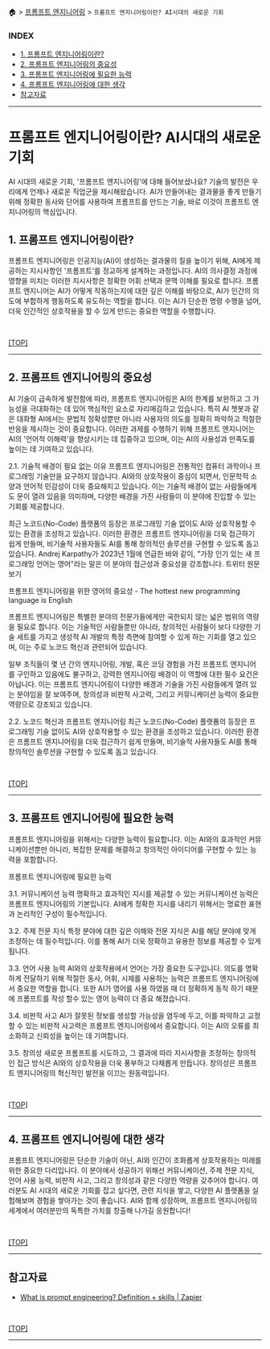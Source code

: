 🏠 > [프롬프트 엔지니어링](../) > `프롬프트 엔지니어링이란? AI시대의 새로운 기회`

### INDEX

- [1. 프롬프트 엔지니어링이란?](#1-프롬프트-엔지니어링이란)
- [2. 프롬프트 엔지니어링의 중요성](#2-프롬프트-엔지니어링의-중요성)
- [3. 프롬프트 엔지니어링에 필요한 능력](#3-프롬프트-엔지니어링에-필요한-능력)
- [4. 프롬프트 엔지니어링에 대한 생각](#4-프롬프트-엔지니어링에-대한-생각)
- [참고자료](#참고자료) 

---
# 프롬프트 엔지니어링이란? AI시대의 새로운 기회
AI 시대의 새로운 기회, '프롬프트 엔지니어링'에 대해 들어보셨나요? 기술의 발전은 우리에게 언제나 새로운 직업군을 제시해왔습니다. AI가 만들어내는 결과물을 좋게 만들기 위해 정확한 동사와 단어를 사용하여 프롬프트를 만드는 기술, 바로 이것이 프롬프트 엔지니어링의 핵심입니다.

## 1. 프롬프트 엔지니어링이란?
프롬프트 엔지니어링은 인공지능(AI)이 생성하는 결과물의 질을 높이기 위해, AI에게 제공하는 지시사항인 '프롬프트'를 정교하게 설계하는 과정입니다. AI의 의사결정 과정에 영향을 미치는 이러한 지시사항은 정확한 어휘 선택과 문맥 이해를 필요로 합니다. 프롬프트 엔지니어는 AI가 어떻게 작동하는지에 대한 깊은 이해를 바탕으로, AI가 인간의 의도에 부합하게 행동하도록 유도하는 역할을 합니다. 이는 AI가 단순한 명령 수행을 넘어, 더욱 인간적인 상호작용을 할 수 있게 만드는 중요한 역할을 수행합니다.

<br/>

[[TOP]](#index)

---
## 2. 프롬프트 엔지니어링의 중요성
AI 기술이 급속하게 발전함에 따라, 프롬프트 엔지니어링은 AI의 한계를 보완하고 그 가능성을 극대화하는 데 있어 핵심적인 요소로 자리매김하고 있습니다. 특히 AI 챗봇과 같은 대화형 AI에서는 문법적 정확성뿐만 아니라 사용자의 의도를 정확히 파악하고 적절한 반응을 제시하는 것이 중요합니다. 이러한 과제를 수행하기 위해 프롬프트 엔지니어는 AI의 '언어적 이해력'을 향상시키는 데 집중하고 있으며, 이는 AI의 사용성과 만족도를 높이는 데 기여하고 있습니다.

2.1. 기술적 배경이 필요 없는 이유
프롬프트 엔지니어링은 전통적인 컴퓨터 과학이나 프로그래밍 기술만을 요구하지 않습니다. AI와의 상호작용이 중심이 되면서, 인문학적 소양과 언어적 민감성이 더욱 중요해지고 있습니다. 이는 기술적 배경이 없는 사람들에게도 문이 열려 있음을 의미하며, 다양한 배경을 가진 사람들이 이 분야에 진입할 수 있는 기회를 제공합니다.

최근 노코드(No-Code) 플랫폼의 등장은 프로그래밍 기술 없이도 AI와 상호작용할 수 있는 환경을 조성하고 있습니다. 이러한 환경은 프롬프트 엔지니어링을 더욱 접근하기 쉽게 만들며, 비기술적 사용자들도 AI를 통해 창의적인 솔루션을 구현할 수 있도록 돕고 있습니다. Andrej Karpathy가 2023년 1월에 언급한 바와 같이, "가장 인기 있는 새 프로그래밍 언어는 영어"라는 말은 이 분야의 접근성과 중요성을 강조합니다. 트위터 원문 보기

프롬프트 엔지니어링을 위한 영어의 중요성 - The hottest new programming language is English

프롬프트 엔지니어링은 특별한 분야의 전문가들에게만 국한되지 않는 넓은 범위의 역량을 필요로 합니다. 이는 기술적인 사람들뿐만 아니라, 창의적인 사람들이 보다 다양한 기술 세트를 가지고 생성적 AI 개발의 특정 측면에 참여할 수 있게 하는 기회를 열고 있으며, 이는 주로 노코드 혁신과 관련되어 있습니다.

일부 조직들이 몇 년 간의 엔지니어링, 개발, 혹은 코딩 경험을 가진 프롬프트 엔지니어를 구인하고 있음에도 불구하고, 강력한 엔지니어링 배경이 이 역할에 대한 필수 요건은 아닙니다. 이는 프롬프트 엔지니어링이 다양한 배경과 기술을 가진 사람들에게 열려 있는 분야임을 잘 보여주며, 창의성과 비판적 사고력, 그리고 커뮤니케이션 능력이 중요한 역량으로 강조되고 있습니다.

2.2. 노코드 혁신과 프롬프트 엔지니어링
최근 노코드(No-Code) 플랫폼의 등장은 프로그래밍 기술 없이도 AI와 상호작용할 수 있는 환경을 조성하고 있습니다. 이러한 환경은 프롬프트 엔지니어링을 더욱 접근하기 쉽게 만들며, 비기술적 사용자들도 AI를 통해 창의적인 솔루션을 구현할 수 있도록 돕고 있습니다.

<br/>

[[TOP]](#index)

---
## 3. 프롬프트 엔지니어링에 필요한 능력
프롬프트 엔지니어링을 위해서는 다양한 능력이 필요합니다. 이는 AI와의 효과적인 커뮤니케이션뿐만 아니라, 복잡한 문제를 해결하고 창의적인 아이디어를 구현할 수 있는 능력을 포함합니다.

프롬프트 엔지니어링에 필요한 능력

3.1. 커뮤니케이션 능력
명확하고 효과적인 지시를 제공할 수 있는 커뮤니케이션 능력은 프롬프트 엔지니어링의 기본입니다. AI에게 정확한 지시를 내리기 위해서는 명료한 표현과 논리적인 구성이 필수적입니다.

3.2. 주제 전문 지식
특정 분야에 대한 깊은 이해와 전문 지식은 AI를 해당 분야에 맞게 조정하는 데 필수적입니다. 이를 통해 AI가 더욱 정확하고 유용한 정보를 제공할 수 있게 됩니다.

3.3. 언어 사용 능력
AI와의 상호작용에서 언어는 가장 중요한 도구입니다. 의도를 명확하게 전달하기 위해 적절한 동사, 어휘, 시제를 사용하는 능력은 프롬프트 엔지니어링에서 중요한 역할을 합니다. 또한 AI가 영어를 사용 하였을 때 더 정확하게 동작 하기 때문에 프롬프트를 작성 할수 있는 영어 능력이 더 중요 해졌습니다.

3.4. 비판적 사고
AI가 잘못된 정보를 생성할 가능성을 염두에 두고, 이를 파악하고 교정할 수 있는 비판적 사고력은 프롬프트 엔지니어링에서 중요합니다. 이는 AI의 오류를 최소화하고 신뢰성을 높이는 데 기여합니다.

3.5. 창의성
새로운 프롬프트를 시도하고, 그 결과에 따라 지시사항을 조정하는 창의적인 접근 방식은 AI와의 상호작용을 더욱 풍부하고 다채롭게 만듭니다. 창의성은 프롬프트 엔지니어링의 혁신적인 발전을 이끄는 원동력입니다.

<br/>

[[TOP]](#index)

---
## 4. 프롬프트 엔지니어링에 대한 생각
프롬프트 엔지니어링은 단순한 기술이 아닌, AI와 인간이 조화롭게 상호작용하는 미래를 위한 중요한 다리입니다. 이 분야에서 성공하기 위해선 커뮤니케이션, 주제 전문 지식, 언어 사용 능력, 비판적 사고, 그리고 창의성과 같은 다양한 역량을 갖추어야 합니다. 여러분도 AI 시대의 새로운 기회를 잡고 싶다면, 관련 지식을 쌓고, 다양한 AI 플랫폼을 실험해보며 경험을 쌓아가는 것이 좋습니다. AI와 함께 성장하며, 프롬프트 엔지니어링의 세계에서 여러분만의 독특한 가치를 창출해 나가길 응원합니다!

<br/>

[[TOP]](#index)

---
## 참고자료
- [What is prompt engineering? Definition + skills | Zapier](https://zapier.com/blog/prompt-engineering/)

<br/>

[[TOP]](#index)

---